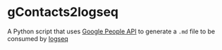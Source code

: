 # gContacts2logseq

A Python script that uses [Google People API](https://developers.google.com/people/quickstart/python) to generate a `.md` file to be consumed by [logseq](https://logseq.com)